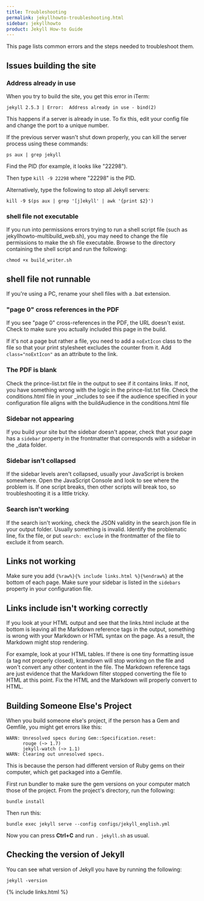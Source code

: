 ```yaml
---
title: Troubleshooting
permalink: jekyllhowto-troubleshooting.html
sidebar: jekyllhowto
product: Jekyll How-to Guide
---
```


This page lists common errors and the steps needed to troubleshoot them.

## Issues building the site

### Address already in use

When you try to build the site, you get this error in iTerm:

```
jekyll 2.5.3 | Error:  Address already in use - bind(2)
```
This happens if a server is already in use. To fix this, edit your config file and change the port to a unique number.

If the previous server wasn't shut down properly, you can kill the server process using these commands:

`ps aux | grep jekyll`

Find the PID (for example, it  looks like "22298").

Then type `kill -9 22298` where "22298" is the PID.

Alternatively, type the following to stop all Jekyll servers:

```
kill -9 $(ps aux | grep '[j]ekyll' | awk '{print $2}')
```

### shell file not executable

If you run into permissions errors trying to run a shell script file (such as jekyllhowto-multibuild_web.sh), you may need to change the file permissions to make the sh file executable. Browse to the directory containing the shell script and run the following:

```
chmod +x build_writer.sh
```

## shell file not runnable

If you're using a PC, rename your shell files with a .bat extension.

### "page 0" cross references in the PDF

If you see "page 0" cross-references in the PDF, the URL doesn't exist. Check to make sure you actually included this page in the build.

If it's not a page but rather a file, you need to add a `noExtIcon` class to the file so that your print stylesheet excludes the counter from it. Add `class="noExtIcon"` as an attribute to the link.

### The PDF is blank

Check the prince-list.txt file in the output to see if it contains links. If not, you have something wrong with the logic in the prince-list.txt file. Check the conditions.html file in your \_includes to see if the audience specified in your configuration file aligns with the buildAudience in the conditions.html file

### Sidebar not appearing

If you build your site but the sidebar doesn't appear, check that your page has a `sidebar` property in the frontmatter that corresponds with a sidebar in the \_data folder.

### Sidebar isn't collapsed

If the sidebar levels aren't collapsed, usually your JavaScript is broken somewhere. Open the JavaScript Console and look to see where the problem is. If one script breaks, then other scripts will break too, so troubleshooting it is a little tricky.

### Search isn't working

If the search isn't working, check the JSON validity in the search.json file in your output folder. Usually something is invalid. Identify the problematic line, fix the file, or put `search: exclude` in the frontmatter of the file to exclude it from search.

## Links not working

Make sure you add `{%raw%}{% include links.html %}{%endraw%}` at the bottom of each page. Make sure your sidebar is listed in the `sidebars` property in your configuration file.



## Links include isn't working correctly

If you look at your HTML output and see that the links.html include at the bottom is leaving all the Markdown reference tags in the output, something is wrong with your Markdown or HTML syntax on the page. As a result, the Markdown might stop rendering.

For example, look at your HTML tables. If there is one tiny formatting issue (a tag not properly closed), kramdown will stop working on the file and won't convert any other content in the file. The Markdown reference tags are just evidence that the Markdown filter stopped converting the file to HTML at this point. Fix the HTML and the Markdown will properly convert to HTML.

## Building Someone Else's Project

When you build someone else's project, if the person has a Gem and Gemfile, you might get errors like this:

```
WARN: Unresolved specs during Gem::Specification.reset:
      rouge (~> 1.7)
      jekyll-watch (~> 1.1)
WARN: Clearing out unresolved specs.
```

This is because the person had different version of Ruby gems on their computer, which get packaged into a Gemfile.

First run bundler to make sure the gem versions on your computer match those of the project. From the project's directory, run the following:

```
bundle install
```

Then run this:

```
bundle exec jekyll serve --config configs/jekyll_english.yml
```

Now you can press **Ctrl+C** and run `. jekyll.sh` as usual.

## Checking the version of Jekyll

You can see what version of Jekyll you have by running the following:

```
jekyll -version
```

{% include links.html %}
